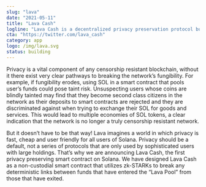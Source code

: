 ```yaml
---
slug: "lava"
date: "2021-05-11"
title: "Lava Cash"
logline: "Lava Cash is a decentralized privacy preservation protocol built for the Solana blockchain."
cta: "https://twitter.com/lava_cash"
category: app
logo: /img/lava.svg
status: building
---
```


Privacy is a vital component of any censorship resistant blockchain, without it there exist very clear pathways to breaking the network’s fungibility. For example, if fungibility erodes, using SOL in a smart contract that pools user’s funds could pose taint risk. Unsuspecting users whose coins are blindly tainted may find that they become second class citizens in the network as their deposits to smart contracts are rejected and they are discriminated against when trying to exchange their SOL for goods and services. This would lead to multiple economies of SOL tokens, a clear indication that the network is no longer a truly censorship resistant network.

But it doesn’t have to be that way! Lava imagines a world in which privacy is fast, cheap and user friendly for all users of Solana. Privacy should be a default, not a series of protocols that are only used by sophisticated users with large holdings. That’s why we are announcing Lava Cash, the first privacy preserving smart contract on Solana. We have designed Lava Cash as a non-custodial smart contract that utilizes zk-STARKs to break any deterministic links between funds that have entered the “Lava Pool” from those that have exited.
